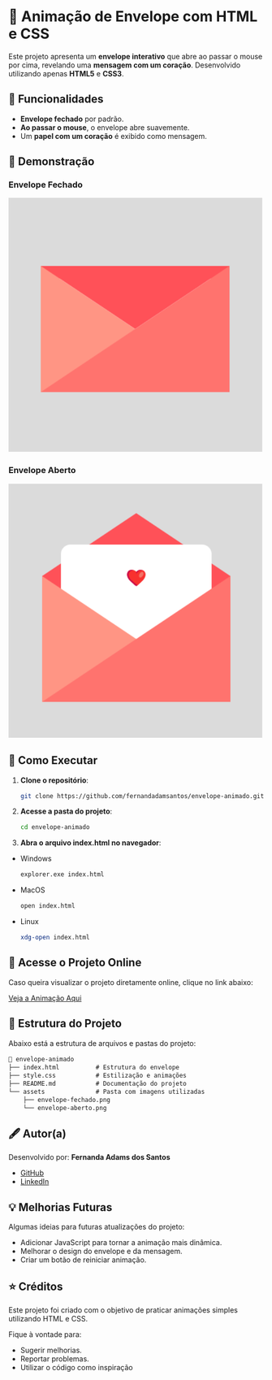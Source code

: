 # 💌 Animação de Envelope com HTML e CSS  

Este projeto apresenta um **envelope interativo** que abre ao passar o mouse por cima, revelando uma **mensagem com um coração**. Desenvolvido utilizando apenas **HTML5** e **CSS3**.  



## 📌 Funcionalidades  

- **Envelope fechado** por padrão.  
- **Ao passar o mouse**, o envelope abre suavemente.  
- Um **papel com um coração** é exibido como mensagem.  



## 🎥 Demonstração  

### Envelope Fechado  

![Envelope Fechado](/assets/Envelope%20fechado.png)  

### Envelope Aberto  

![Envelope Aberto](/assets/Envelope%20aberto.png)  

## 📄 Como Executar  

1. **Clone o repositório**:  

   ```bash
   git clone https://github.com/fernandadamsantos/envelope-animado.git

2. **Acesse a pasta do projeto**:  

   ```bash
   cd envelope-animado

3. **Abra o arquivo index.html no navegador**:
- Windows
    
    ```bash
    explorer.exe index.html

- MacOS     
  
    ```bash
    open index.html

 - Linux     
  
    ```bash
    xdg-open index.html

## 🔗 Acesse o Projeto Online
Caso queira visualizar o projeto diretamente online, clique no link abaixo:

[Veja a Animação Aqui](https://fernandadamsantos.github.io/envelope-animado/)

## 📂 Estrutura do Projeto
Abaixo está a estrutura de arquivos e pastas do projeto:
    
```plaintext
📂 envelope-animado
├── index.html          # Estrutura do envelope
├── style.css           # Estilização e animações
├── README.md           # Documentação do projeto
└── assets              # Pasta com imagens utilizadas
    ├── envelope-fechado.png
    └── envelope-aberto.png
```

## 🖋️ Autor(a)  

Desenvolvido por: **Fernanda Adams dos Santos**  

- [GitHub](https://github.com/fernandadamsantos)  
- [LinkedIn](https://www.linkedin.com/in/fernandadamsantos/)
  
## 💡 Melhorias Futuras
Algumas ideias para futuras atualizações do projeto:

- Adicionar JavaScript para tornar a animação mais dinâmica.
- Melhorar o design do envelope e da mensagem.
- Criar um botão de reiniciar animação.

## ⭐ Créditos
Este projeto foi criado com o objetivo de praticar animações simples utilizando HTML e CSS.

Fique à vontade para:
- Sugerir melhorias.
- Reportar problemas.
- Utilizar o código como inspiração
    

